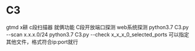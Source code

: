 # C3
gtmd x耕 c段扫描器
就俩功能
C段开放端口探测
web系统探测
python3.7 C3.py --scan x.x.x.0/24
python3.7 C3.py --check x_x_x_0_selected_ports 可以指定其他文件，格式符合ip:port就行 
